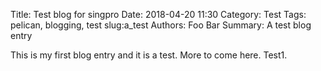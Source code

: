 Title: Test blog for singpro
Date: 2018-04-20 11:30
Category: Test
Tags: pelican, blogging, test
slug:a_test
Authors: Foo Bar
Summary: A test blog entry

This is my first blog entry and it is a test.
More to come here. Test1. 
